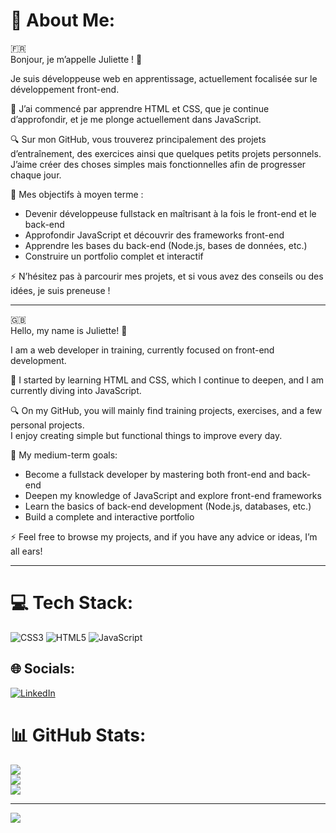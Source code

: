 # 💫 About Me:

🇫🇷  
Bonjour, je m’appelle Juliette ! 👋

Je suis développeuse web en apprentissage, actuellement focalisée sur le développement front-end.

🌱 J’ai commencé par apprendre HTML et CSS, que je continue d’approfondir, et je me plonge actuellement dans JavaScript.

🔍 Sur mon GitHub, vous trouverez principalement des projets d’entraînement, des exercices ainsi que quelques petits projets personnels.  
J’aime créer des choses simples mais fonctionnelles afin de progresser chaque jour.

🔭 Mes objectifs à moyen terme :

- Devenir développeuse fullstack en maîtrisant à la fois le front-end et le back-end  
- Approfondir JavaScript et découvrir des frameworks front-end  
- Apprendre les bases du back-end (Node.js, bases de données, etc.)  
- Construire un portfolio complet et interactif

⚡ N’hésitez pas à parcourir mes projets, et si vous avez des conseils ou des idées, je suis preneuse !

---

🇬🇧  
Hello, my name is Juliette! 👋

I am a web developer in training, currently focused on front-end development.

🌱 I started by learning HTML and CSS, which I continue to deepen, and I am currently diving into JavaScript.

🔍 On my GitHub, you will mainly find training projects, exercises, and a few personal projects.  
I enjoy creating simple but functional things to improve every day.

🔭 My medium-term goals:

- Become a fullstack developer by mastering both front-end and back-end  
- Deepen my knowledge of JavaScript and explore front-end frameworks  
- Learn the basics of back-end development (Node.js, databases, etc.)  
- Build a complete and interactive portfolio

⚡ Feel free to browse my projects, and if you have any advice or ideas, I’m all ears!

---

# 💻 Tech Stack:

![CSS3](https://img.shields.io/badge/css3-%231572B6.svg?style=for-the-badge&logo=css3&logoColor=white) ![HTML5](https://img.shields.io/badge/html5-%23E34F26.svg?style=for-the-badge&logo=html5&logoColor=white) ![JavaScript](https://img.shields.io/badge/javascript-%23323330.svg?style=for-the-badge&logo=javascript&logoColor=%23F7DF1E)

## 🌐 Socials:

[![LinkedIn](https://img.shields.io/badge/LinkedIn-%230077B5.svg?logo=linkedin&logoColor=white)](https://www.linkedin.com/in/juliette-lepan/)

# 📊 GitHub Stats:

![](https://github-readme-stats.vercel.app/api?username=jlepan&theme=dark&hide_border=false&include_all_commits=false&count_private=false)<br/>
![](https://nirzak-streak-stats.vercel.app/?user=jlepan&theme=dark&hide_border=false)<br/>
![](https://github-readme-stats.vercel.app/api/top-langs/?username=jlepan&theme=dark&hide_border=false&include_all_commits=false&count_private=false&layout=compact)

---

[![](https://visitcount.itsvg.in/api?id=jlepan&icon=0&color=0)](https://visitcount.itsvg.in)

<!-- Proudly created with GPRM ( https://gprm.itsvg.in ) -->
